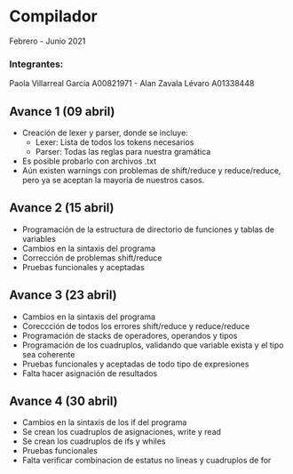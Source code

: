 # Compilador

Febrero - Junio 2021

### Integrantes: 
Paola Villarreal García A00821971 -
Alan Zavala Lévaro A01338448

## Avance 1 (09 abril)
* Creación de lexer y parser, donde se incluye:
    - Lexer: Lista de todos los tokens necesarios
    - Parser: Todas las reglas para nuestra gramática
* Es posible probarlo con archivos .txt
* Aún existen warnings con problemas de shift/reduce y reduce/reduce, pero ya se aceptan la mayoría de nuestros casos. 

## Avance 2 (15 abril)
* Programación de la estructura de directorio de funciones y tablas de variables
* Cambios en la sintaxis del programa
* Corrección de problemas shift/reduce
* Pruebas funcionales y aceptadas

## Avance 3 (23 abril)
* Cambios en la sintaxis del programa
* Coreccción de todos los errores shift/reduce y reduce/reduce
* Programación de stacks de operadores, operandos y tipos
* Programación de los cuadruplos, validando que variable exista y el tipo sea coherente
* Pruebas funcionales y aceptadas de todo tipo de expresiones
* Falta hacer asignación de resultados

## Avance 4 (30 abril)
* Cambios en la sintaxis de los if del programa
* Se crean los cuadruplos de asignaciones, write y read
* Se crean los cuadruplos de ifs y whiles
* Pruebas funcionales
* Falta verificar combinacion de estatus no lineas y cuadruplos de for